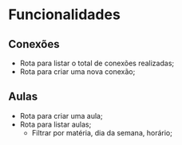 # Funcionalidades 

## Conexões

- Rota para listar o total de conexões realizadas;
- Rota para criar uma  nova conexão;


## Aulas

- Rota para criar uma aula;
- Rota para listar aulas;
    - Filtrar por matéria, dia da semana, horário;